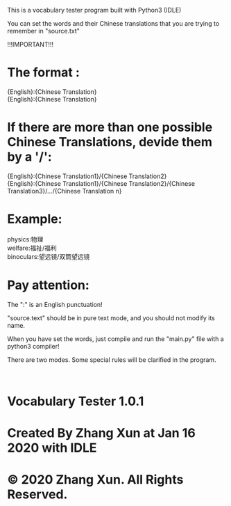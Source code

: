 This is a vocabulary tester program built with Python3 (IDLE)<br>

You can set the words and their Chinese translations that you are trying to remember in "source.txt"<br>

!!!IMPORTANT!!!<br>
# The format :<br>
{English}:{Chinese Translation}<br>
{English}:{Chinese Translation}<br>

# If there are more than one possible Chinese Translations, devide them by a '/':<br>
{English}:{Chinese Translation1}/{Chinese Translation2}<br>
{English}:{Chinese Translation1}/{Chinese Translation2}/{Chinese Translation3}/.../{Chinese Translation n}<br>

# Example:<br>
physics:物理<br>
welfare:福祉/福利<br>
binoculars:望远镜/双筒望远镜<br>

# Pay attention:<br>
The ":" is an English punctuation!

"source.text" should be in pure text mode, and you should not modify its name.




When you have set the words, just compile and run the "main.py" file with a python3 compiler!

There are two modes. Some special rules will be clarified in the program.

<br>

# Vocabulary Tester 1.0.1
# Created By Zhang Xun at Jan 16 2020 with IDLE
# © 2020 Zhang Xun. All Rights Reserved.
